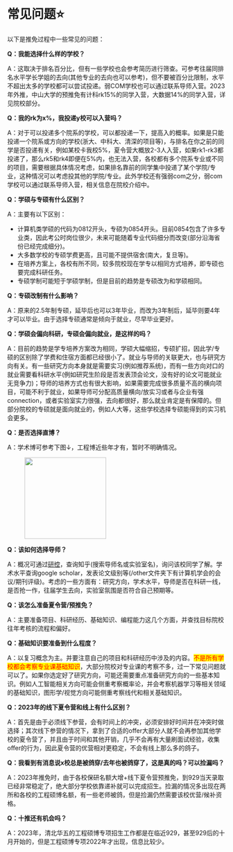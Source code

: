 # 常见问题⭐

以下是推免过程中一些常见的问题：

**Q：我能选择什么样的学校？**

A：这取决于排名百分比，但有一些学校也会参考简历进行筛查。可参考往届同排名水平学长学姐的去向(其他专业的去向也可以参考)，但不要被百分比限制，水平不超出太多的学校都可以尝试投递。弱COM学校也可以通过联系导师入营。2023年外推，中山大学的预推免有计科rk15%的同学入营，大数据14%的同学入营，详见院校部分。

**Q：我的rk为x%，我投递y校可以入营吗？**

A：对于可以投递多个院系的学校，可以都投递一下，提高入的概率。如果是只能投递一个院系或方向的学校(浙大、中科大、清深的项目等)，与排名在你之前的同学是否投递有关，例如某校卡我校5%，夏令营大概放2-3人入营，如果rk1-rk3都投递了，那么rk5和rk4即便在5%内，也无法入营，各校都有多个院系专业或不同的项目，需要根据具体情况考虑，如果排名靠前的同学集中投递了某个学院/专业，这种情况可以考虑投其他的学院/专业。此外学校还有强弱com之分，弱com学校可以通过联系导师入营，相关信息在院校介绍中。

**Q：学硕与专硕有什么区别？**

A：主要有以下区别：

* 计算机类学硕的代码为0812开头，专硕为0854开头。目前0854包含了许多专业类，因此考公时岗位很少，未来可能随着专业代码细分而改变(部分沿海省份已经完成细分)。
* 大多数学校的专硕学费更高，且可能不提供宿舍(南大，复旦等)。
* 在培养方案上，各校有所不同，较多院校现在学专以相同方式培养，即专硕也要完成科研任务。
* 专硕学制可能短于学硕学制，但是目前的趋势是专硕改为和学硕相同。

**Q：专硕改制有什么影响？**

A：原来的2.5年制专硕，延毕后也可以3年毕业，而改为3年制后，延毕则要4年才可以毕业。由于选择专硕通常是倾向于就业，尽早毕业更好。

**Q：学硕会偏向科研，专硕会偏向就业，是这样的吗？**

A：目前的趋势是学专培养方案改为相同，学硕大幅缩招，专硕扩招，因此学/专硕的区别除了学费和住宿方面都已经很小了。就业与导师的关联更大，也与研究方向有关。有一些研究方向本身就是需要实习(例如推荐系统)，而有一些方向对口的就业需要看科研水平(例如研究生阶段是否发表顶会论文，没有好的论文可能就业无竞争力)；导师的培养方式也有很大影响，如果需要完成很多质量不高的横向项目，可能不利于就业，如果导师可分配高质量横向/放实习或者与企业有强connection，或者实验室实力很强，去向都很好，那么就业肯定是有保障的。但部分院校的专硕就是面向就业的，例如人大等，这些学校选择专硕能得到的实习机会更多。

**Q：是否选择直博？**

A：学术博可参考下图↓，工程博近些年才有，暂时不明确情况。

<figure><img src="assets/388a40ca1c4c2f1c.jpg" alt="" width="188"><figcaption></figcaption></figure>

**Q：该如何选择导师？**

A：概况可通过[研控](https://www.yankong.org/)，查询知乎(搜索导师名或实验室名)，询问该校同学了解。学术水平查询google scholar，发表论文级别等(/other文件夹下有计算机学会的会议/期刊评级)。考虑的一些方面有：研究方向，学术水平，导师是否在科研一线，是否抢一作，往届学生去向，实验室氛围是否符合自己预期等。

**Q：该怎么准备夏令营/预推免？**

A：主要准备项目、科研经历、基础知识、编程能力这几个方面，并查找目标院校往年考核的流程和偏好。

**Q：基础知识要准备到什么程度？**

A：以复习概念为主。并要注意自己的项目和科研经历中涉及的内容。<mark style="color:red;">不是所有学校都会考察专业课基础知识</mark>，大部分院校对专业课的考察不多，过一下常见问题就可以了。如果你选定好了研究方向，可能还需要重点准备研究方向的一些基本知识。例如人工智能相关方向可能会侧重考察概率论，并会考察机器学习等相关领域的基础知识，图形学/视觉方向可能侧重考察线代和相关基础知识。

**Q：2023年的线下夏令营和线上有什么区别？**

A：首先是由于必须线下参营，会有时间上的冲突，必须安排好时间并在冲突时做选择；其次线下参营的情况下，拿到了合适的offer大部分人就不会再参加其他学校的夏令营了，并且由于时间和其他开销，几乎不会再有大量刷面试经验，收集offer的行为，因此夏令营的优营相对更稳定，不会有线上那么多的鸽子。

**Q：我看到有消息说x校总是被鸽穿/去年也被鸽穿了，这是真的吗？可以捡漏吗？**

A：2023年推免时，由于各校保研名额大增+线下夏令营预推免，到929当天录取已经非常稳定了，绝大部分学校依靠递补就可以完成招生。捡漏的情况多出现在两所和各校的工程硕博名额，有一些老师被鸽，但是捡漏仍然需要该校优营/候补资格。

**Q：十推还有机会吗？**

A：2023年，清北华五的工程硕博专项招生工作都是在临近929，甚至929后的十月开始的，但是工程硕博专项2022年才出现，信息比较少。
